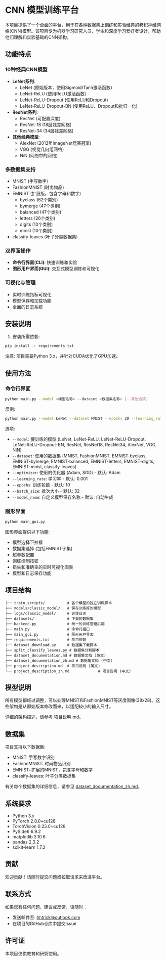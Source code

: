 # CNN 模型训练平台

本项目提供了一个全面的平台，用于在各种数据集上训练和实验经典的卷积神经网络(CNN)模型。该项目专为机器学习研究人员、学生和深度学习爱好者设计，帮助他们理解和实验基础的CNN架构。

## 功能特点

### 10种经典CNN模型
- **LeNet系列**:
  - LeNet (原始版本，使用Sigmoid/Tanh激活函数)
  - LeNet-ReLU (使用ReLU激活函数)
  - LeNet-ReLU-Dropout (使用ReLU和Dropout)
  - LeNet-ReLU-Dropout-BN (使用ReLU、Dropout和批归一化)
- **ResNet系列**:
  - ResNet (可配置深度)
  - ResNet-18 (18层残差网络)
  - ResNet-34 (34层残差网络)
- **其他经典模型**:
  - AlexNet (2012年ImageNet竞赛冠军)
  - VGG (视觉几何组网络)
  - NiN (网络中的网络)

### 多数据集支持
- MNIST (手写数字)
- FashionMNIST (时尚物品)
- EMNIST (扩展版，包含字母和数字)
  - byclass (62个类别)
  - bymerge (47个类别)
  - balanced (47个类别)
  - letters (26个类别)
  - digits (10个类别)
  - mnist (10个类别)
- classify-leaves (叶子分类数据集)

### 双界面操作
- **命令行界面(CLI)**: 快速训练和实验
- **图形用户界面(GUI)**: 交互式模型训练和可视化

### 可视化与管理
- 实时训练指标可视化
- 模型保存和加载功能
- 全面的日志系统

## 安装说明

1. 安装所需依赖:
```bash
pip install -r requirements.txt
```

注意: 项目需要Python 3.x，并针对CUDA优化了GPU加速。

## 使用方法

### 命令行界面

```bash
python main.py --model <模型名称> --dataset <数据集名称> [--其他选项]
```

示例:
```bash
python main.py --model LeNet --dataset MNIST --epochs 20 --learning_rate 0.001
```

选项:
- `--model`: 要训练的模型 (LeNet, LeNet-ReLU, LeNet-ReLU-Dropout, LeNet-ReLU-Dropout-BN, ResNet, ResNet18, ResNet34, AlexNet, VGG, NiN)
- `--dataset`: 使用的数据集 (MNIST, FashionMNIST, EMNIST-byclass, EMNIST-bymerge, EMNIST-balanced, EMNIST-letters, EMNIST-digits, EMNIST-mnist, classify-leaves)
- `--optimizer`: 使用的优化器 (Adam, SGD) - 默认: Adam
- `--learning_rate`: 学习率 - 默认: 0.001
- `--epochs`: 训练轮数 - 默认: 10
- `--batch_size`: 批次大小 - 默认: 32
- `--model_name`: 自定义模型保存名称 - 默认: 自动生成

### 图形界面

```bash
python main_gui.py
```

图形界面提供以下功能:
- 模型选择下拉框
- 数据集选择 (包括EMNIST子集)
- 超参数配置
- 训练控制按钮
- 损失和准确率的实时可视化图表
- 模型和日志保存功能

## 项目结构

```
├── train_scripts/          # 各个模型的独立训练脚本
├── models/classic_model/   # 保存训练好的模型
├── logs/classic_model/     # 训练日志
├── datasets/               # 下载的数据集
├── backend.py              # 统一的训练管理后端
├── main.py                 # 命令行接口
├── main_gui.py             # 图形用户界面
├── requirements.txt        # 项目依赖
├── dataset_download.py     # 数据集下载脚本
├── split_classify_leaves.py # 数据集分割脚本
├── dataset_documentation.md # 数据集文档 (英文)
├── dataset_documentation_zh.md # 数据集文档 (中文)
├── project_description.md  # 项目说明 (英文)
└── project_description_zh.md             # 项目说明 (中文)
```

## 模型说明

所有模型都经过调整，可以处理MNIST和FashionMNIST等灰度图像(28x28)。这些架构是从原始版本修改而来，以适配较小的输入尺寸。

详细的架构描述，请参考 [项目说明.md](项目说明.md)。

## 数据集

项目支持以下数据集:
- MNIST: 手写数字识别
- FashionMNIST: 时尚物品识别
- EMNIST: 扩展的MNIST，包含字母和数字
- classify-leaves: 叶子分类数据集

有关每个数据集的详细信息，请参见 [dataset_documentation_zh.md](dataset_documentation_zh.md)。

## 系统要求

- Python 3.x
- PyTorch 2.8.0+cu128
- TorchVision 0.23.0+cu128
- PySide6 6.9.2
- matplotlib 3.10.6
- pandas 2.3.2
- scikit-learn 1.7.2

## 贡献

欢迎贡献！请随时提交问题或拉取请求来改进平台。

## 联系方式

如果您有任何问题、建议或反馈，请随时：
- 发送邮件至: hhtrick@outlook.com
- 在项目的GitHub仓库中提交issue

## 许可证

本项目仅供教育和研究使用。
